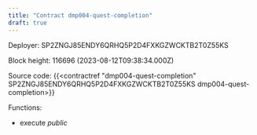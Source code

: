 ```yaml
---
title: "Contract dmp004-quest-completion"
draft: true
---
```

Deployer: SP2ZNGJ85ENDY6QRHQ5P2D4FXKGZWCKTB2T0Z55KS


 



Block height: 116696 (2023-08-12T09:38:34.000Z)

Source code: {{<contractref "dmp004-quest-completion" SP2ZNGJ85ENDY6QRHQ5P2D4FXKGZWCKTB2T0Z55KS dmp004-quest-completion>}}

Functions:

* execute _public_
